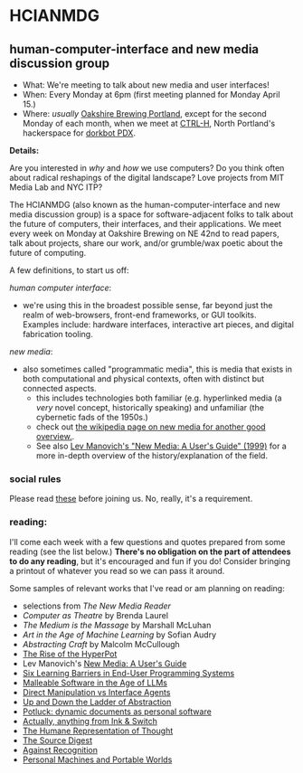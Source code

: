 # HCIANMDG

## human-computer-interface and new media discussion group

- What: We're meeting to talk about new media and user interfaces!
- When: Every Monday at 6pm (first meeting planned for Monday April 15.)
- Where: *usually* [Oakshire Brewing Portland](https://maps.app.goo.gl/sRFovi91jAFXRPMDA), except for the second Monday of each month, when we meet at [CTRL-H](https://maps.app.goo.gl/RsKctWzYtGKqUqtH9), North Portland's hackerspace for [dorkbot PDX](https://dorkbotpdx.org).

**Details:**

Are you interested in *why* and *how* we use computers? Do you think often about radical reshapings of the digital landscape? Love projects from MIT Media Lab and NYC ITP?

The HCIANMDG (also known as the human-computer-interface and new media discussion group) is a space for software-adjacent folks to talk about the future of computers, their interfaces, and their applications. We meet every week on Monday at Oakshire Brewing on NE 42nd to read papers, talk about projects, share our work, and/or grumble/wax poetic about the future of computing.

A few definitions, to start us off:
    
*human computer interface*:

- we're using this in the broadest possible sense, far beyond just the realm of web-browsers, front-end frameworks, or GUI toolkits. Examples include: hardware interfaces, interactive art pieces, and digital fabrication tooling.

*new media*:
    
- also sometimes called "programmatic media", this is media that exists in both computational and physical contexts, often with distinct but connected aspects. 
    - this includes technologies both familiar (e.g. hyperlinked media (a *very* novel concept, historically speaking) and unfamiliar (the cybernetic fads of the 1950s.)
    - check out [the wikipedia page on new media for another good overview.](https://en.wikipedia.org/wiki/New_media).
    - See also [Lev Manovich's "New Media: A User's Guide" (1999)](http://manovich.net/index.php/projects/new-media-a-user-s-guide) for a more in-depth overview of the history/explanation of the field.

### social rules

Please read [these](/pages/events/social-rules.html) before joining us. No, really, it's a requirement.

### reading:

I'll come each week with a few questions and quotes prepared from some reading (see the list below.) **There's no obligation on the part of attendees to do any reading**, but it's encouraged and fun if you do! Consider bringing a printout of whatever you read so we can pass it around.

Some samples of relevant works that I've read or am planning on reading:

- selections from *The New Media Reader*
- *Computer as Theatre* by Brenda Laurel
- *The Medium is the Massage* by Marshall McLuhan
- *Art in the Age of Machine Learning* by Sofian Audry
- *Abstracting Craft* by Malcolm McCullough
- [The Rise of the HyperPot](https://www.glennadamson.com/work/2018/hyperpot)
- Lev Manovich's [New Media: A User's Guide](http://manovich.net/index.php/projects/new-media-a-user-s-guide)
- [Six Learning Barriers in End-User Programming Systems](https://faculty.washington.edu/ajko/papers/Ko2004LearningBarriers.pdf)
- [Malleable Software in the Age of LLMs](https://www.geoffreylitt.com/2023/03/25/llm-end-user-programming)
- [Direct Manipulation vs Interface Agents](https://dl.acm.org/doi/pdf/10.1145/267505.267514)
- [Up and Down the Ladder of Abstraction](https://worrydream.com/LadderOfAbstraction/)
- [Potluck: dynamic documents as personal software](https://www.inkandswitch.com/potluck/)
- [Actually, anything from Ink & Switch](https://www.inkandswitch.com/)
- [The Humane Representation of Thought](https://vimeo.com/115154289)
- [The Source Digest](https://coryarcangel.com/downloads/the-source-digest-2016-061-digital-master-ih.pdf)
- [Against Recognition](https://omar.website/posts/against-recognition/)
- [Personal Machines and Portable Worlds](https://www.chrbutler.com/personal-machines-and-portable-worlds)
